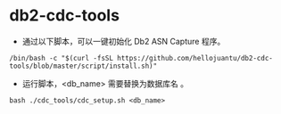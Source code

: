 # db2-cdc-tools
- 通过以下脚本，可以一键初始化 Db2 ASN Capture 程序。

```
/bin/bash -c "$(curl -fsSL https://github.com/hellojuantu/db2-cdc-tools/blob/master/script/install.sh)"
```
- 运行脚本，<db_name> 需要替换为数据库名 。
```
bash ./cdc_tools/cdc_setup.sh <db_name>
```
